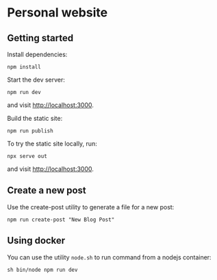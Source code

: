 # Personal website

## Getting started

Install dependencies:

```
npm install
```

Start the dev server:

```
npm run dev
```

and visit [http://localhost:3000](http://localhost:3000).

Build the static site:

```
npm run publish
```

To try the static site locally, run:

```
npx serve out
```

and visit [http://localhost:3000](http://localhost:3000).

## Create a new post

Use the create-post utility to generate a file for a new post:

```
npm run create-post "New Blog Post"
```

## Using docker

You can use the utility `node.sh` to run command from a nodejs container:

```
sh bin/node npm run dev
```
